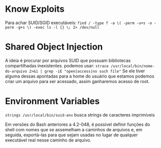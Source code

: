 # Know Exploits

Para achar SUID/SGID executáveis:
``find / -type f -a \( -perm -u+s -o -perm -g+s \) -exec ls -l {} \; 2> /dev/null``


# Shared Object Injection
A ideia é procurar por arquivos SUID que possuam bibliotecas compartilhadas inexistentes.
podemos usar:
``strace /usr/local/bin/nome-do-arquivo 2>&1 | grep -iE "open|access|no such file"``
Se ele tiver alguma dessas apontadas para a home do usuário que estamos podemos criar um arquivo para ser acessado, assim ganharemos acesso de root.

# Environment Variables
``strings /usr/local/bin/suid-env`` busca strings de caracteres imprimíveis

Em versões do Bash anteriores a 4.2-048, é possível definir funções do shell com nomes que se assemelham a caminhos de arquivos e, em seguida, exportá-las para que sejam usadas no lugar de qualquer executável real nesse caminho de arquivo.

